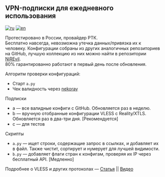 ## VPN-подписки для ежедневного использования
[![ru](https://img.shields.io/badge/lang-ru-green.svg)](https://github.com/y9felix/s/blob/main/README.md)
[![en](https://img.shields.io/badge/lang-en-yellow.svg)](https://github.com/y9felix/s/blob/main/README.en.md)

Протестировано в России, провайдер РТК.  
Бесплатно навсегда, невозможна утечка данных/привязка их к человеку.
Конфигурации собраны из других аналогичных репозиториев на GitHub, лучшую коллекцию из них можно найти в репозитории [NiREvil](https://github.com/NiREvil/vless?tab=readme-ov-file#xray).  
80% гарантированно работают в первый день после обновления.

Алгоритм проверки конфигураций:
- Старт `a.py`
- Чек валидность через [nekoray](https://github.com/MatsuriDayo/nekoray)

Подписки
- a — все валидные конфиги с GitHub. Обновляется раз в неделю.
- b — вручную отобранные конфигурации VLESS с Reality/XTLS. Обновляется раз в два-три дня. [Рекомендуется]
- c — для тестов

Скрипты
- `a.py` — ищет строки, содержащие запрос в ссылках, и добавляет их в файл. Также чистит, сортирует и нумерует для лучшей видимости.
- `b.py` — добавляет флаги стран к конфигам, проверяя их IP через бесплатный API. [Медленно]

Подробнее о VLESS и других протоколах — [Статья](https://habr.com/ru/articles/727868/) || [Видео](https://www.youtube.com/watch?v=Ajy1lS9qJbs)
